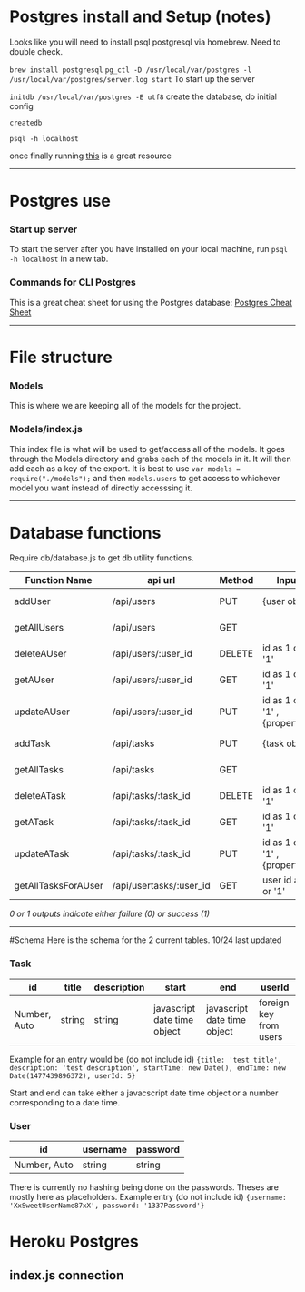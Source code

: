 


# Postgres install and Setup (notes)
Looks like you will need to install psql postgresql via homebrew. Need to double check.

`brew install postgresql`
`pg_ctl -D /usr/local/var/postgres -l /usr/local/var/postgres/server.log start`
To start up the server

`initdb /usr/local/var/postgres -E utf8`
create the database, do initial config

`createdb`

`psql -h localhost`

once finally running [this](https://gist.github.com/Kartones/dd3ff5ec5ea238d4c546) is a great resource




---
# Postgres use

### Start up server

To start the server after you have installed on your local machine, run `psql -h localhost` in a new tab.

### Commands for CLI Postgres

This is a great cheat sheet for using the Postgres database: [Postgres Cheat Sheet](https://gist.github.com/Kartones/dd3ff5ec5ea238d4c546)










---
# File structure


### Models
This is where we are keeping all of the models for the project.

### Models/index.js
This index file is what will be used to get/access all of the models. It goes through the Models directory and grabs each of the models in it. It will then add each as a key of the export. It is best to use `var models = require("./models");` and then `models.users` to get access to whichever model you want instead of directly accesssing it.

---

# Database functions
Require db/database.js to get db utility functions.

| Function Name      | api url                | Method| Input                        | Output        |
|--------------------|------------------------|-------|------------------------------|---------------|
| addUser            | /api/users             | PUT   | {user obj}                   | {added user}  |
| getAllUsers        | /api/users             | GET   |                              | [{user},{},{}]|
| deleteAUser        | /api/users/:user_id    | DELETE| id as 1 or '1'               | 0 or 1        |
| getAUser           | /api/users/:user_id    | GET   | id as 1 or '1'               | {user}        |
| updateAUser        | /api/users/:user_id    | PUT   | id as 1 or '1' , {properties}| 0 or 1        |
| addTask            | /api/tasks             | PUT   | {task obj}                   | {added task}  |
| getAllTasks        | /api/tasks             | GET   |                              | [{task},{},{}]|
| deleteATask        | /api/tasks/:task_id    | DELETE| id as 1 or '1'               | 0 or 1        |
| getATask           | /api/tasks/:task_id    | GET   | id as 1 or '1'               | {task}        |
| updateATask        | /api/tasks/:task_id    | PUT   | id as 1 or '1' , {properties}| 0 or 1        |
| getAllTasksForAUser| /api/usertasks/:user_id| GET   | user id as 1 or '1'          | [{task},{},{}]|

*0 or 1 outputs indicate either failure (0) or success (1)*

---

#Schema
Here is the schema for the 2 current tables. 10/24 last updated

### Task

| id           | title | description |           start            |            end              | userId                |
|--------------|-------|-------------|----------------------------|-----------------------------|-----------------------|
| Number, Auto | string| string      | javascript date time object|  javascript date time object| foreign key from users|

Example for an entry would be (do not include id) `{title: 'test title', description: 'test description', startTime: new Date(), endTime: new Date(1477439896372), userId: 5}`

Start and end can take either a javacscript date time object or a number corresponding to a date time.

### User

| id           | username | password |
|--------------|----------|----------|
| Number, Auto | string   | string   |

There is currently no hashing being done on the passwords. Theses are mostly here as placeholders. Example entry (do not include id) `{username: 'XxSweetUserName87xX', password: '1337Password'}`


# Heroku Postgres

## index.js connection





